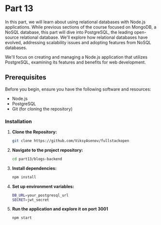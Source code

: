 # Part 13

In this part, we will learn about using relational databases with Node.js applications. While previous sections of the course focused on MongoDB, a NoSQL database, this part will dive into PostgreSQL, the leading open-source relational database. We'll explore how relational databases have evolved, addressing scalability issues and adopting features from NoSQL databases.

We'll focus on creating and managing a Node.js application that utilizes PostgreSQL, examining its features and benefits for web development.

## Prerequisites

Before you begin, ensure you have the following software and resources:

- Node.js
- PostgreSQL
- Git (for cloning the repository)

### Installation

1. **Clone the Repository:**

   ```sh
   git clone https://github.com/ViksyAsenov/fullstackopen
   ```

2. **Navigate to the project repository:**
   ```sh
   cd part13/blogs-backend
   ```
3. **Install dependencies:**
   ```sh
   npm install
   ```
4. **Set up environment variables:**
   ```sh
   DB_URL=your_postgresql_url
   SECRET=jwt_secret
   ```
5. **Run the application and explore it on port 3001**
   ```sh
   npm start
   ```
